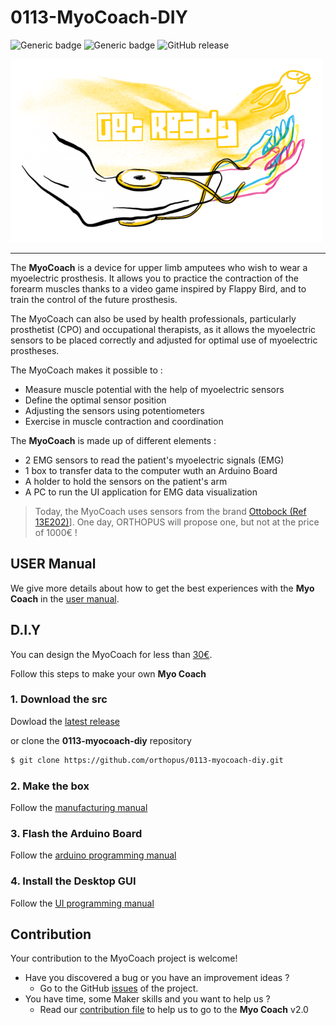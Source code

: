 # 0113-MyoCoach-DIY

![Generic badge](https://img.shields.io/badge/version-DIY-yellow.svg)
![Generic badge](https://img.shields.io/badge/CE_Mark-NO-critical.svg)
![GitHub release](https://img.shields.io/github/release/orthopus/0113-myocoach-diy)


![myocoach](./assets/myocoach.png)

---

The **MyoCoach** is a device for upper limb amputees who wish to wear a myoelectric prosthesis. It allows you to practice the contraction of the forearm muscles thanks to a video game inspired by Flappy Bird, and to train the control of the future prosthesis. 

The MyoCoach can also be used by health professionals, particularly prosthetist (CPO) and occupational therapists, as it allows the myoelectric sensors to be placed correctly and adjusted for optimal use of myoelectric prostheses. 

The MyoCoach makes it possible to :

* Measure muscle potential with the help of myoelectric sensors
* Define the optimal sensor position
* Adjusting the sensors using potentiometers 
* Exercise in muscle contraction and coordination

The **MyoCoach** is made up of different elements :

* 2 EMG sensors to read the patient's myoelectric signals (EMG)
* 1 box to transfer data to the computer wuth an Arduino Board
* A holder to hold the sensors on the patient's arm
* A PC to run the UI application for EMG data visualization

> Today, the MyoCoach uses sensors from the brand [Ottobock (Ref 13E202)](https://shop.ottobock.us/Prosthetics/Upper-Limb-Prosthetics/Myo-Hands-and-Components/Myo-Control-Elements/Electrodes/Suction-Socket-Electrode/p/13E202~560)]. One day, ORTHOPUS will propose one, but not at the price of 1000€ !


## USER Manual

We give more details about how to get the best experiences with the **Myo Coach** in the [user manual](./docs/user-manual.md).

## D.I.Y

You can design the MyoCoach for less than [30€](COSTS.md).

Follow this steps to make your own **Myo Coach**

### 1. Download the src

Dowload the [latest release](https://github.com/orthopus/0113-myocoach-diy/releases/latest)

or clone the **0113-myocoach-diy** repository

```bash
$ git clone https://github.com/orthopus/0113-myocoach-diy.git
```

### 2. Make the box 

Follow the [manufacturing manual](./docs/manufacturing-manual.md)

### 3. Flash the Arduino Board

Follow the [arduino programming manual](./docs/firmware-programming-manual.md)

### 4. Install the Desktop GUI

Follow the [UI programming manual](./docs/firmware-programming-manual.md)


## Contribution
Your contribution to the MyoCoach project is welcome!

* Have you discovered a bug or you have an improvement ideas ?
  * Go to the GitHub [issues](https://github.com/orthopus/0113-myocoach-diy/issues) of the project.
* You have time, some Maker skills and you want to help us ?
  * Read our [contribution file](CONTRIBUTING.md) to help us to go to the **Myo Coach** v2.0